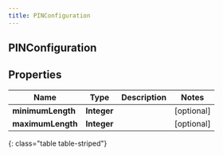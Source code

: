```yaml
---
title: PINConfiguration
---
```

## PINConfiguration


## Properties

| Name | Type | Description | Notes |
| ------------ | ------------- | ------------- | ------------- |
| **minimumLength** | <!----><!---->**Integer**<!----> |  |  [optional] |
| **maximumLength** | <!----><!---->**Integer**<!----> |  |  [optional] |
{: class="table table-striped"}



